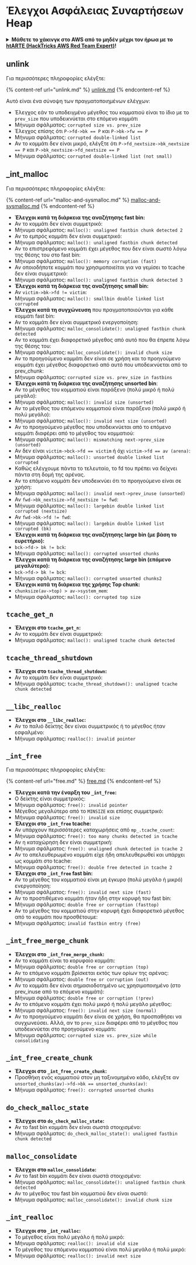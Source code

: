 # Έλεγχοι Ασφάλειας Συναρτήσεων Heap

<details>

<summary><strong>Μάθετε το χάκινγκ στο AWS από το μηδέν μέχρι τον ήρωα με το</strong> <a href="https://training.hacktricks.xyz/courses/arte"><strong>htARTE (HackTricks AWS Red Team Expert)</strong></a><strong>!</strong></summary>

Άλλοι τρόποι υποστήριξης του HackTricks:

* Αν θέλετε να δείτε την **εταιρεία σας διαφημισμένη στο HackTricks** ή να **κατεβάσετε το HackTricks σε μορφή PDF** ελέγξτε τα [**ΣΧΕΔΙΑ ΣΥΝΔΡΟΜΗΣ**](https://github.com/sponsors/carlospolop)!
* Αποκτήστε το [**επίσημο PEASS & HackTricks swag**](https://peass.creator-spring.com)
* Ανακαλύψτε την [**Οικογένεια PEASS**](https://opensea.io/collection/the-peass-family), τη συλλογή μας από αποκλειστικά [**NFTs**](https://opensea.io/collection/the-peass-family)
* **Εγγραφείτε στη** 💬 [**ομάδα Discord**](https://discord.gg/hRep4RUj7f) ή στην [**ομάδα τηλεγραφήματος**](https://t.me/peass) ή **ακολουθήστε** μας στο **Twitter** 🐦 [**@hacktricks\_live**](https://twitter.com/hacktricks\_live)**.**
* **Μοιραστείτε τα χάκινγκ κόλπα σας υποβάλλοντας PRs στα** [**HackTricks**](https://github.com/carlospolop/hacktricks) και [**HackTricks Cloud**](https://github.com/carlospolop/hacktricks-cloud) αποθετήρια του github.

</details>

## unlink

Για περισσότερες πληροφορίες ελέγξτε:

{% content-ref url="unlink.md" %}
[unlink.md](unlink.md)
{% endcontent-ref %}

Αυτό είναι ένα σύνοψη των πραγματοποιημένων ελέγχων:

* Έλεγχος εάν το υποδειγμένο μέγεθος του κομματιού είναι το ίδιο με το `prev_size` που υποδεικνύεται στο επόμενο κομμάτι
* Μήνυμα σφάλματος: `corrupted size vs. prev_size`
* Έλεγχος επίσης ότι `P->fd->bk == P` και `P->bk->fw == P`
* Μήνυμα σφάλματος: `corrupted double-linked list`
* Αν το κομμάτι δεν είναι μικρό, ελέγξτε ότι `P->fd_nextsize->bk_nextsize == P` και `P->bk_nextsize->fd_nextsize == P`
* Μήνυμα σφάλματος: `corrupted double-linked list (not small)`

## \_int\_malloc

Για περισσότερες πληροφορίες ελέγξτε:

{% content-ref url="malloc-and-sysmalloc.md" %}
[malloc-and-sysmalloc.md](malloc-and-sysmalloc.md)
{% endcontent-ref %}

* **Έλεγχοι κατά τη διάρκεια της αναζήτησης fast bin:**
* Αν το κομμάτι δεν είναι συμμετρικό:
* Μήνυμα σφάλματος: `malloc(): unaligned fastbin chunk detected 2`
* Αν το εμπρός κομμάτι δεν είναι συμμετρικό:
* Μήνυμα σφάλματος: `malloc(): unaligned fastbin chunk detected`
* Αν το επιστρεφόμενο κομμάτι έχει μέγεθος που δεν είναι σωστό λόγω της θέσης του στο fast bin:
* Μήνυμα σφάλματος: `malloc(): memory corruption (fast)`
* Αν οποιοδήποτε κομμάτι που χρησιμοποιείται για να γεμίσει το tcache δεν είναι συμμετρικό:
* Μήνυμα σφάλματος: `malloc(): unaligned fastbin chunk detected 3`
* **Έλεγχοι κατά τη διάρκεια της αναζήτησης small bin:**
* Αν `victim->bk->fd != victim`:
* Μήνυμα σφάλματος: `malloc(): smallbin double linked list corrupted`
* **Έλεγχοι κατά τη συγχώνευση** που πραγματοποιούνται για κάθε κομμάτι fast bin:&#x20;
* Αν το κομμάτι δεν είναι συμμετρικό ενεργοποίηση:
* Μήνυμα σφάλματος: `malloc_consolidate(): unaligned fastbin chunk detected`
* Αν το κομμάτι έχει διαφορετικό μέγεθος από αυτό που θα έπρεπε λόγω της θέσης του:
* Μήνυμα σφάλματος: `malloc_consolidate(): invalid chunk size`
* Αν το προηγούμενο κομμάτι δεν είναι σε χρήση και το προηγούμενο κομμάτι έχει μέγεθος διαφορετικό από αυτό που υποδεικνύεται από το prev\_chunk:
* Μήνυμα σφάλματος: `corrupted size vs. prev_size in fastbins`
* **Έλεγχοι κατά τη διάρκεια της αναζήτησης unsorted bin**:
* Αν το μέγεθος του κομματιού είναι παράξενο (πολύ μικρό ή πολύ μεγάλο):&#x20;
* Μήνυμα σφάλματος: `malloc(): invalid size (unsorted)`
* Αν το μέγεθος του επόμενου κομματιού είναι παράξενο (πολύ μικρό ή πολύ μεγάλο):
* Μήνυμα σφάλματος: `malloc(): invalid next size (unsorted)`
* Αν το προηγούμενο μέγεθος που υποδεικνύεται από το επόμενο κομμάτι διαφέρει από το μέγεθος του κομματιού:
* Μήνυμα σφάλματος: `malloc(): mismatching next->prev_size (unsorted)`
* Αν δεν είναι `victim->bck->fd == victim` ή όχι `victim->fd == av (arena)`:
* Μήνυμα σφάλματος: `malloc(): unsorted double linked list corrupted`
* Καθώς ελέγχουμε πάντα το τελευταίο, το fd του πρέπει να δείχνει πάντα στη δομή της αρένας.
* Αν το επόμενο κομμάτι δεν υποδεικνύει ότι το προηγούμενο είναι σε χρήση:
* Μήνυμα σφάλματος: `malloc(): invalid next->prev_inuse (unsorted)`
* Αν `fwd->bk_nextsize->fd_nextsize != fwd`:
* Μήνυμα σφάλματος: `malloc(): largebin double linked list corrupted (nextsize)`
* Αν `fwd->bk->fd != fwd`:
* Μήνυμα σφάλματος: `malloc(): largebin double linked list corrupted (bk)`
* **Έλεγχοι κατά τη διάρκεια της αναζήτησης large bin (με βάση το ευρετήριο):**
* `bck->fd-> bk != bck`:
* Μήνυμα σφάλματος: `malloc(): corrupted unsorted chunks`
* **Έλεγχοι κατά τη διάρκεια της αναζήτησης large bin (επόμενο μεγαλύτερο):**
* `bck->fd-> bk != bck`:
* Μήνυμα σφάλματος: `malloc(): corrupted unsorted chunks2`
* **Έλεγχοι κατά τη διάρκεια της χρήσης Top chunk:**
* `chunksize(av->top) > av->system_mem`:
* Μήνυμα σφάλματος: `malloc(): corrupted top size`

## `tcache_get_n`

* **Έλεγχοι στο `tcache_get_n`:**
* Αν το κομμάτι δεν είναι συμμετρικό:
* Μήνυμα σφάλματος: `malloc(): unaligned tcache chunk detected`

## `tcache_thread_shutdown`

* **Έλεγχοι στο `tcache_thread_shutdown`:**
* Αν το κομμάτι δεν είναι συμμετρικό:
* Μήνυμα σφάλματος: `tcache_thread_shutdown(): unaligned tcache chunk detected`

## `__libc_realloc`

* **Έλεγχοι στο `__libc_realloc`:**
* Αν το παλιό δείκτης δεν είναι συμμετρικός ή το μέγεθος ήταν εσφαλμένο:
* Μήνυμα σφάλματος: `realloc(): invalid pointer`

## `_int_free`

Για περισσότερες πληροφορίες ελέγξτε:

{% content-ref url="free.md" %}
[free.md](free.md)
{% endcontent-ref %}

* **Έλεγχοι κατά την έναρξη του `_int_free`:**
* Ο δείκτης είναι συμμετρικός:
* Μήνυμα σφάλματος: `free(): invalid pointer`
* Μέγεθος μεγαλύτερο από το `MINSIZE` και επίσης συμμετρικό:
* Μήνυμα σφάλματος: `free(): invalid size`
* **Έλεγχοι στο `_int_free` tcache:**
* Αν υπάρχουν περισσότερες καταχωρήσεις από `mp_.tcache_count`:
* Μήνυμα σφάλματος: `free(): too many chunks detected in tcache`
* Αν η καταχώρηση δεν είναι συμμετρική:
* Μήνυμα σφάλματος: `free(): unaligned chunk detected in tcache 2`
* Αν το απελευθερωμένο κομμάτι είχε ήδη απελευθερωθεί και υπάρχει ως κομμάτι στο tcache:
* Μήνυμα σφάλματος: `free(): double free detected in tcache 2`
* **Έλεγχοι στο `_int_free` fast bin:**
* Αν το μέγεθος του κομματιού είναι μη έγκυρο (πολύ μεγάλο ή μικρό) ενεργοποίηση:
* Μήνυμα σφάλματος: `free(): invalid next size (fast)`
* Αν το προστιθέμενο κομμάτι ήταν ήδη στην κορυφή του fast bin:
* Μήνυμα σφάλματος: `double free or corruption (fasttop)`
* Αν το μέγεθος του κομματιού στην κορυφή έχει διαφορετικό μέγεθος από το κομμάτι που προσθέτουμε:
* Μήνυμα σφάλματος: `invalid fastbin entry (free)`
## **`_int_free_merge_chunk`**

* **Έλεγχοι στο `_int_free_merge_chunk`:**
* Αν το κομμάτι είναι το κορυφαίο κομμάτι:
* Μήνυμα σφάλματος: `double free or corruption (top)`
* Αν το επόμενο κομμάτι βρίσκεται εκτός των ορίων της αρένας:
* Μήνυμα σφάλματος: `double free or corruption (out)`
* Αν το κομμάτι δεν είναι σημασιοδοτημένο ως χρησιμοποιημένο (στο prev\_inuse από το επόμενο κομμάτι):
* Μήνυμα σφάλματος: `double free or corruption (!prev)`
* Αν το επόμενο κομμάτι έχει πολύ μικρό ή πολύ μεγάλο μέγεθος:
* Μήνυμα σφάλματος: `free(): invalid next size (normal)`
* Αν το προηγούμενο κομμάτι δεν είναι σε χρήση, θα προσπαθήσει να συγχωνεύσει. Αλλά, αν το `prev_size` διαφέρει από το μέγεθος που υποδεικνύεται στο προηγούμενο κομμάτι:
* Μήνυμα σφάλματος: `corrupted size vs. prev_size while consolidating`

## **`_int_free_create_chunk`**

* **Έλεγχοι στο `_int_free_create_chunk`:**
* Προσθήκη ενός κομματιού στον μη ταξινομημένο κάδο, ελέγξτε αν `unsorted_chunks(av)->fd->bk == unsorted_chunks(av)`:
* Μήνυμα σφάλματος: `free(): corrupted unsorted chunks`

## `do_check_malloc_state`

* **Έλεγχοι στο `do_check_malloc_state`:**
* Αν το fast bin κομμάτι δεν είναι σωστά στοιχισμένο:
* Μήνυμα σφάλματος: `do_check_malloc_state(): unaligned fastbin chunk detected`

## `malloc_consolidate`

* **Έλεγχοι στο `malloc_consolidate`:**
* Αν το fast bin κομμάτι δεν είναι σωστά στοιχισμένο:
* Μήνυμα σφάλματος: `malloc_consolidate(): unaligned fastbin chunk detected`
* Αν το μέγεθος του fast bin κομματιού δεν είναι σωστό:
* Μήνυμα σφάλματος: `malloc_consolidate(): invalid chunk size`

## `_int_realloc`

* **Έλεγχοι στο `_int_realloc`:**
* Το μέγεθος είναι πολύ μεγάλο ή πολύ μικρό:
* Μήνυμα σφάλματος: `realloc(): invalid old size`
* Το μέγεθος του επόμενου κομματιού είναι πολύ μεγάλο ή πολύ μικρό:
* Μήνυμα σφάλματος: `realloc(): invalid next size`
